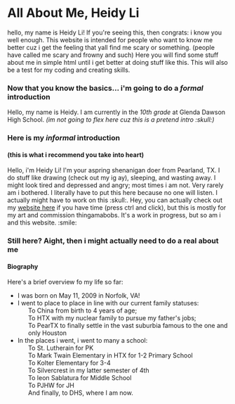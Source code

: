 <h1>All About Me, Heidy Li</h1>
<p>
hello, my name is Heidy Li! If you're seeing this, then congrats: i know you well enough. This website is intended for people who want to know me better cuz i get the feeling that yall find me scary or something. (people have called me scary and frowny and such)
Here you will find some stuff about me in simple html until i get better at doing stuff like this. This will also be a test for my coding and creating skills. 
</p>
<h3>Now that you know the basics... i'm going to do a <em>formal</em> introduction</h3>
<p>
  Hello, my name is Heidy. I am currently in the <em>10th grade</em> at <span style="color= blue;">Glenda Dawson High School</span>. <em>(im not going to flex here cuz this is a pretend intro :skull:)</em>
</p>
<h3>Here is my <span style="color= red;"><em>informal</em></span> introduction</h3>
<h4>(this is what i recommend you take into heart)</h4>
<p>
  Hello, i'm Heidy Li! I'm your aspring shenanigan doer from Pearland, TX. I do stuff like drawing (check out my ig ay), sleeping, and wasting away. I might look tired and depressed and angry; most times i am not. Very rarely am i bothered. I literally have to put this here because no one will listen. I actually might have to work on this :skull:. Hey, you can actually check out my <a href="https://heidyl.carrd.co/">website here</a> if you have time (press ctrl and click), but this is mostly for my art and commission thingamabobs. It's a work in progress, but so am i and this website. :smile:
</p>
<h3>Still here? Aight, then i might actually need to do a real about me</h3>
<h4>Biography</h4>
<p>Here's a brief overview fo my life so far:</p>
<ul>
  <li>I was born on May 11, 2009 in Norfolk, VA!</li>
  <li>I went to place to place in line with our current family statuses:
    <ul>To China from birth to 4 years of age;</ul>
    <ul>To HTX with my nuclear family to pursue my father's jobs;</ul>
    <ul>To PearTX to finally settle in the vast suburbia famous to the one and only Houston</ul>
  </li>
  <li>In the places i went, i went to many a school:
  <ul>To St. Lutherain for PK</ul>
  <ul>To Mark Twain Elementary in HTX for 1-2 Primary School</ul>
  <ul>To Kolter Elementary for 3-4</ul>
  <ul>To Silvercrest in my latter semester of 4th</ul>
  <ul>To leon Sablatura for Middle School</ul>
  <ul>To PJHW for JH</ul>
  <ul>And finally, to DHS, where I am now.</ul>
</li>
</ul>
